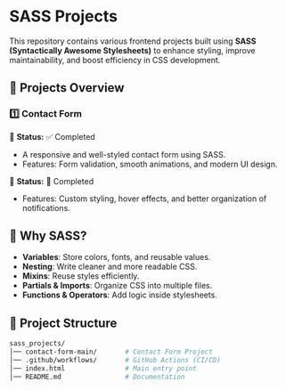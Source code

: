 # SASS Projects  

This repository contains various frontend projects built using **SASS (Syntactically Awesome Stylesheets)** to enhance styling, improve maintainability, and boost efficiency in CSS development.  

## 🚀 Projects Overview  

### 1️⃣ **Contact Form**  
📌 **Status:** ✅ Completed  
- A responsive and well-styled contact form using SASS.  
- Features: Form validation, smooth animations, and modern UI design.  

📌 **Status:** 🔄 Completed  
- Features: Custom styling, hover effects, and better organization of notifications.  

## 🎯 Why SASS?  
- **Variables**: Store colors, fonts, and reusable values.  
- **Nesting**: Write cleaner and more readable CSS.  
- **Mixins**: Reuse styles efficiently.  
- **Partials & Imports**: Organize CSS into multiple files.  
- **Functions & Operators**: Add logic inside stylesheets.  

## 📂 Project Structure  
```bash
sass_projects/
│── contact-form-main/       # Contact Form Project
│── .github/workflows/       # GitHub Actions (CI/CD)
│── index.html               # Main entry point
│── README.md                # Documentation
